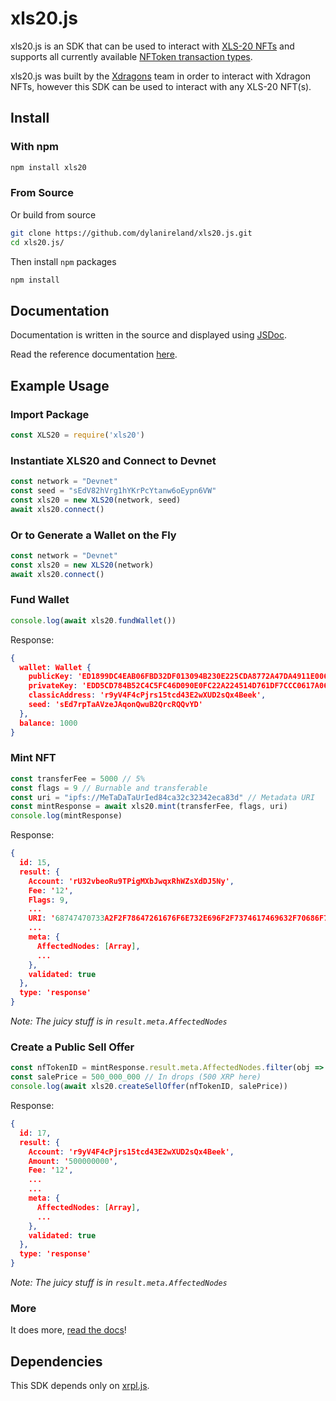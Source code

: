 # xls20.js

xls20.js is an SDK that can be used to interact with [XLS-20 NFTs](https://github.com/XRPLF/XRPL-Standards/discussions/46) and supports all currently available [NFToken transaction types](https://xrpl.org/known-amendments.html#nonfungibletokensv1).

xls20.js was built by the [Xdragons](https://xdragons.io) team in order to interact with Xdragon NFTs, however this SDK can be used to interact with any XLS-20 NFT(s).

## Install

### With npm

```bash
npm install xls20
```

### From Source

Or build from source

```bash
git clone https://github.com/dylanireland/xls20.js.git
cd xls20.js/
```

Then install `npm` packages

```bash
npm install
```

## Documentation

Documentation is written in the source and displayed using [JSDoc](https://jsdoc.app/).

Read the reference documentation [here]().

## Example Usage

### Import Package

```javascript
const XLS20 = require('xls20')
```

### Instantiate XLS20 and Connect to Devnet

```javascript
const network = "Devnet"
const seed = "sEdV82hVrg1hYKrPcYtanw6oEypn6VW"
const xls20 = new XLS20(network, seed)
await xls20.connect()
```

### Or to Generate a Wallet on the Fly

```javascript
const network = "Devnet"
const xls20 = new XLS20(network)
await xls20.connect()
```

### Fund Wallet

```javascript
console.log(await xls20.fundWallet())
```

Response:

```json
{
  wallet: Wallet {
    publicKey: 'ED1899DC4EAB06FBD32DF013094B230E225CDA8772A47DA4911E0068E5DC7B6B05',
    privateKey: 'EDD5CD784B52C4C5FC46D090E0FC22A224514D761DF7CCC0617A06C589FE97D8C9',
    classicAddress: 'r9yV4F4cPjrs15tcd43E2wXUD2sQx4Beek',
    seed: 'sEd7rpTaAVzeJAqonQwuB2QrcRQQvYD'
  },
  balance: 1000
}
```

### Mint NFT

```javascript
const transferFee = 5000 // 5%
const flags = 9 // Burnable and transferable
const uri = "ipfs://MeTaDaTaUrIed84ca32c32342eca83d" // Metadata URI
const mintResponse = await xls20.mint(transferFee, flags, uri)
console.log(mintResponse)
```

Response:

```json
{
  id: 15,
  result: {
    Account: 'rU32vbeoRu9TPigMXbJwqxRhWZsXdDJ5Ny',
    Fee: '12',
    Flags: 9,
    ...
    URI: '68747470733A2F2F78647261676F6E732E696F2F7374617469632F70686F746F732F746573746173736574732F312E706E67',
    ...
    meta: {
      AffectedNodes: [Array],
      ...
    },
    validated: true
  },
  type: 'response'
}
```

*Note: The juicy stuff is in `result.meta.AffectedNodes`*

### Create a Public Sell Offer

```javascript
const nfTokenID = mintResponse.result.meta.AffectedNodes.filter(obj => 'CreatedNode' in obj)[0].CreatedNode.NewFields.NFTokens[0].NFToken.NFTokenID;
const salePrice = 500_000_000 // In drops (500 XRP here)
console.log(await xls20.createSellOffer(nfTokenID, salePrice))
```

Response:

```json
{
  id: 17,
  result: {
    Account: 'r9yV4F4cPjrs15tcd43E2wXUD2sQx4Beek',
    Amount: '500000000',
    Fee: '12',
    ...
    ...
    meta: {
      AffectedNodes: [Array],
      ...
    },
    validated: true
  },
  type: 'response'
}
```

*Note: The juicy stuff is in `result.meta.AffectedNodes`*

### More

It does more, [read the docs](docs)!

## Dependencies

This SDK depends only on [xrpl.js](https://github.com/XRPLF/xrpl.js/).
